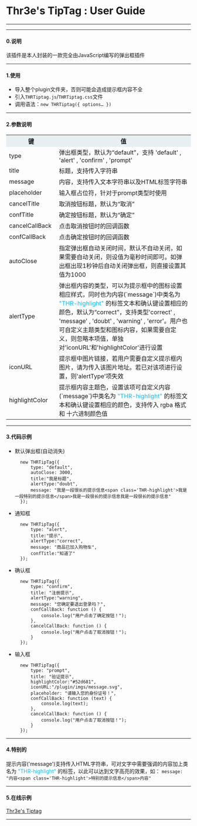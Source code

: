 # Thr3e's TipTag : User Guide

---

---

#### 0.说明

该插件是本人封装的一款完全由JavaScript编写的弹出框插件

---

#### 1.使用

* 导入整个plugin文件夹，否则可能会造成提示框内容不全
* 引入`THRTiptag.js`/`THRTiptag.css`文件
* 调用语法：`new THRTiptag({ options… })`
	
---

#### 2.参数说明
<table>
  <tr>
    <th width=20%, bgcolor=#e7eff3>键</th>
    <th width=70%, bgcolor=#e7eff3>值</th>
  </tr>
  <tr>
    <td> type </td>
    <td> 弹出框类型，默认为“default”，支持 'default' , 'alert' , 'confirm' , 'prompt'</td>
  </tr>
  <tr>
    <td> title </td>
    <td> 标题，支持传入字符串</td>
  </tr>
  <tr>
    <td> message </td>
    <td> 内容，支持传入文本字符串以及HTML标签字符串</td>
  </tr>
  <tr>
    <td> placeholder </td>
    <td> 输入框占位符，针对于prompt类型时使用 </td>
  </tr>
  <tr>
    <td> cancelTitle </td>
    <td> 取消按钮标题，默认为“取消”</td>
  </tr>
  <tr>
    <td> confTitle </td>
    <td> 确定按钮标题，默认为“确定”</td>
  </tr>
  <tr>
    <td> cancelCallBack </td>
    <td> 点击取消按钮时的回调函数</td>
  </tr>
  <tr>
    <td> confCallBack </td>
    <td> 点击确定按钮时的回调函数 </td>
  </tr>
  <tr>
    <td> autoClose </td>
    <td> 指定弹出框自动关闭时间，默认不自动关闭，如果需要自动关闭，则设值为毫秒时间即可。如弹出框出现1秒钟后自动关闭弹出框，则直接设置其值为1000 </td>
  </tr>
  <tr>
    <td> alertType </td>
    <td> 弹出框内容的类型，可以为提示框中的图标设置相应样式，同时也为内容(`message`)中类名为 <font color=#00BFFF>"THR-highlight"</font> 的标签文本和确认键设置相应的颜色，默认为“correct”，支持类型'correct' , 'message' , 'doubt' , 'warning' , 'error'。用户也可自定义主题类型和图标内容，如果需要自定义，则忽略本项值，单独对'iconURL'和'highlightColor'进行设置</td>
  </tr>
  <tr>
    <td> iconURL </td>
    <td> 提示框中图片链接，若用户需要自定义提示框内图片，请为传入该图片地址。若已对该项进行设置，则'alertType'项失效 </td>
  </tr>
  <tr>
    <td> highlightColor </td>
    <td> 提示框内容主题色，设置该项可自定义内容(`message`)中类名为 <font color=#00BFFF>"THR-highlight"</font> 的标签文本和确认键设置相应的颜色，支持传入 rgba 格式和 十六进制颜色值</td>
  </tr>
</table>

---

#### 3.代码示例

* 默认弹出框(自动消失)

		new THRTipTag({
            type: "default",
            autoClose: 3000,
            title:"我是标题",
            alertType:"doubt",
            message: "我是一段很长的提示信息<span class='THR-highlight'>我是一段特别的提示信息</span>我是一段很长的提示信息我是一段很长的提示信息"
        });
* 通知框

		new THRTipTag({
            type: "alert",
            title:"提示",
            alertType:"correct",
            message: "商品已加入购物车",
            confTitle:"知道了"
        });
* 确认框

		new THRTipTag({
            type: "confirm",
            title: "注册提示",
            alertType:"warning",
            message: "您确定要退出登录吗？",
            confCallBack: function () {
                console.log("用户点击了确定按钮！");
            },
            cancelCallBack: function () {
                console.log("用户点击了取消按钮！");
            }
        });

* 输入框

		new THRTipTag({
            type: "prompt",
            title: "验证提示",
            highlightColor:"#52d681",
            iconURL:"/plugin/imgs/message.svg",
            placeholder: "请输入您的身份证号！",
            confCallBack: function (text) {
                console.log(text);
            },
            cancelCallBack: function () {
                console.log("用户点击了取消按钮！");
            }
        });
        
---


#### 4.特别的

提示内容('message')支持传入HTML字符串，可对文字中需要强调的内容加上类名为 <font color=#00BFFF>"THR-highlight"</font> 的标签，以此可以达到文字高亮的效果，如：
`message: "内容<span class='THR-highlight'>特别的提示信息</span>内容"`


---

#### 5.在线示例

[Thr3e's  Tiptag](https://thr3e.github.io/Thr3e_TipTag/)

---